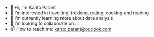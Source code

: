 - 👋 Hi, I’m Kanto Parant
- 👀 I’m interested in travelling, trekking, eating, cooking and reading
- 🌱 I’m currently learning more about data analysis
- 💞️ I’m looking to collaborate on ...
- 📫 How to reach me: kanto.parant@outlook.com

<!---
kparant/kparant is a ✨ special ✨ repository because its `README.md` (this file) appears on your GitHub profile.
You can click the Preview link to take a look at your changes.
--->

